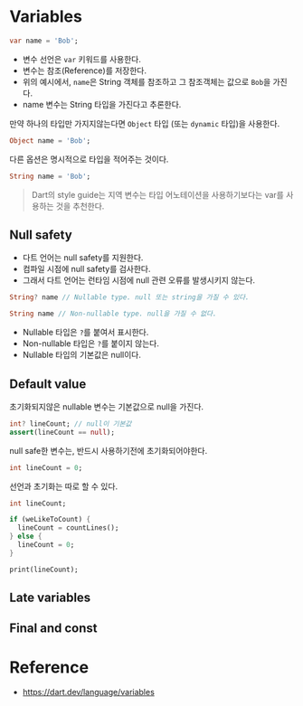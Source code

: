 # Variables

```dart
var name = 'Bob';
```

- 변수 선언은 `var` 키워드를 사용한다.
- 변수는 참조(Reference)를 저장한다.
- 위의 예시에서, `name`은 String 객체를 참조하고 그 참조객체는 값으로 `Bob`을 가진다.
- name 변수는 String 타입을 가진다고 추론한다.

만약 하나의 타입만 가지지않는다면 `Object` 타입 (또는 `dynamic` 타입)을 사용한다.

```dart
Object name = 'Bob';
```

다른 옵션은 명시적으로 타입을 적어주는 것이다.
```dart
String name = 'Bob';
```

> Dart의 style guide는 지역 변수는 타입 어노테이션을 사용하기보다는 var를 사용하는 것을 추천한다.

## Null safety

- 다트 언어는 null safety를 지원한다.
- 컴파일 시점에 null safety를 검사한다.
- 그래서 다트 언어는 런타임 시점에 null 관련 오류를 발생시키지 않는다.

```dart
String? name // Nullable type. null 또는 string을 가질 수 있다.

String name // Non-nullable type. null을 가질 수 없다.
```

- Nullable 타입은 `?`를 붙여서 표시한다.
- Non-nullable 타입은 `?`를 붙이지 않는다.
- Nullable 타입의 기본값은 null이다.

## Default value
초기화되지않은 nullable 변수는 기본값으로 null을 가진다.

```dart
int? lineCount; // null이 기본값
assert(lineCount == null);
```

null safe한 변수는, 반드시 사용하기전에 초기화되어야한다.

```dart
int lineCount = 0;
```

선언과 초기화는 따로 할 수 있다.

```dart
int lineCount;

if (weLikeToCount) {
  lineCount = countLines();
} else {
  lineCount = 0;
}

print(lineCount);
```

## Late variables

## Final and const

# Reference
- https://dart.dev/language/variables